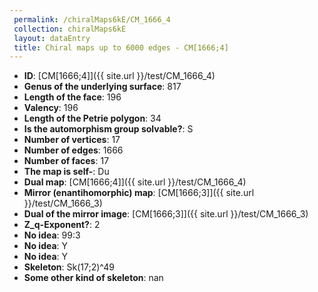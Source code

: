 ```yaml
--- 
 permalink: /chiralMaps6kE/CM_1666_4 
 collection: chiralMaps6kE
 layout: dataEntry
 title: Chiral maps up to 6000 edges - CM[1666;4]
---
```


- **ID**: [CM[1666;4]]({{ site.url }}/test/CM_1666_4)
- **Genus of the underlying surface**: 817
- **Length of the face**: 196
- **Valency**: 196
- **Length of the Petrie polygon**: 34
- **Is the automorphism group solvable?**: S
- **Number of vertices**: 17
- **Number of edges**: 1666
- **Number of faces**: 17
- **The map is self-**: Du
- **Dual map**: [CM[1666;4]]({{ site.url }}/test/CM_1666_4)
- **Mirror (enantihomorphic) map**: [CM[1666;3]]({{ site.url }}/test/CM_1666_3)
- **Dual of the mirror image**: [CM[1666;3]]({{ site.url }}/test/CM_1666_3)
- **Z_q-Exponent?**: 2
- **No idea**:  99:3
- **No idea**: Y
- **No idea**: Y
- **Skeleton**: Sk(17;2)^49
- **Some other kind of skeleton**: nan
